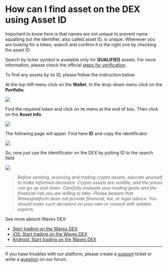# How can I find asset on the DEX using Asset ID

Important to know here is that names are not unique to prevent name squatting but the identifier, also called asset ID, is unique. Whenever you are looking for a token, search and confirm it is the right one by checking the asset ID.

Search by ticker symbol is available only for **QUALIFIED** assets. For more information, please check the official [steps for verification](https://bettertokens.org/application-progress.html).

To find any assets by its ID, please follow the instruction below.

At the top-left menu click on the **Wallet**. In the drop-down menu click on the **Portfolio**.

![](/_assets/asset_id_01.png)

Find the required token and click on its menu at the end of box. Then click on the **Asset info**.

![](/_assets/asset_id_02.png)

The following page will apper. Find here **ID** and copy the identificator.

![](/_assets/asset_id_03.png)

So, now just use the identificator on the DEX by putting ID to the search field

![](/_assets/asset_id_04.png)

> _Before sending, receiving and trading crypto assets, educate yourself to make informed decisions. Crypto assets are volatile, and the prices can go up and down. Carefully evaluate your trading goals and the financial risk you are willing to take.
> Please beware that Wavesplatform does not provide financial, tax, or legal advice. You should make such decisions on your own or consult with reliable experts_.

See more abount Waves DEX:

* [Start trading on the Waves DEX](/waves-dex/start-trading-on-the-waves-dex.md)
* [iOS: Start trading on the Waves DEX](/waves-client/mobile-apps/iOS/waves-dex/start-trading-on-the-waves-dex.md)
* [Android: Start trading on the Waves DEX](/waves-client/mobile-apps/android/waves-dex/start-trading-on-the-waves-dex.md)

___

If you have troubles with our platform, please create a [support](https://support.wavesplatform.com/) ticket or write a [question](https://forum.wavesplatform.com/) on our forum.
